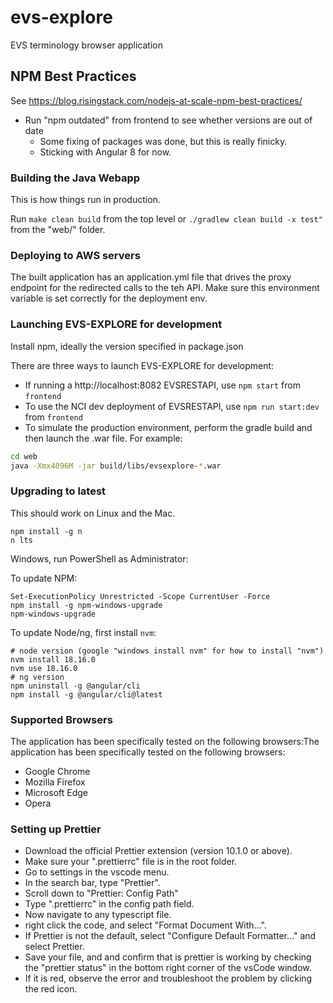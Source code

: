 # evs-explore

EVS terminology browser application

## NPM Best Practices

See https://blog.risingstack.com/nodejs-at-scale-npm-best-practices/

* Run "npm outdated" from frontend to see whether versions are out of date
  * Some fixing of packages was done, but this is really finicky.
  * Sticking with Angular 8 for now.

### Building the Java Webapp

This is how things run in production.

Run `make clean build` from the top level or `./gradlew clean build -x test"` from the "web/" folder.

### Deploying to AWS servers

The built application has an application.yml file that drives the proxy endpoint for the redirected
calls to the teh API.  Make sure this environment variable is set correctly for the deployment env.


### Launching EVS-EXPLORE for development

Install npm, ideally the version specified in package.json

There are three ways to launch EVS-EXPLORE for development:

* If running a http://localhost:8082 EVSRESTAPI, use `npm start` from `frontend`
* To use the NCI dev deployment of EVSRESTAPI, use `npm run start:dev` from `frontend`
* To simulate the production environment, perform the gradle build and then launch the .war file.  For example:

```bash
cd web
java -Xmx4096M -jar build/libs/evsexplore-*.war
```

### Upgrading to latest

This should work on Linux and the Mac.

```
npm install -g n
n lts
```

Windows, run PowerShell as Administrator:

To update NPM:

```
Set-ExecutionPolicy Unrestricted -Scope CurrentUser -Force
npm install -g npm-windows-upgrade
npm-windows-upgrade
```

To update Node/ng, first install `nvm`:

```
# node version (google "windows install nvm" for how to install "nvm")
nvm install 18.16.0
nvm use 18.16.0
# ng version
npm uninstall -g @angular/cli
npm install -g @angular/cli@latest
```

### Supported Browsers
The application has been specifically tested on the following browsers:The application has been specifically tested on the following browsers:

* Google Chrome
* Mozilla Firefox
* Microsoft Edge
* Opera

### Setting up Prettier

- Download the official Prettier extension (version 10.1.0 or above).
- Make sure your ".prettierrc" file is in the root folder.
- Go to settings in the vscode menu.
- In the search bar, type "Prettier".
- Scroll down to "Prettier: Config Path"
- Type ".prettierrc" in the config path field.
- Now navigate to any typescript file.
- right click the code, and select "Format Document With...".
- If Prettier is not the default, select "Configure Default Formatter..." and select Prettier.
- Save your file, and and confirm that is prettier is working by checking the "prettier status" in the bottom right corner of the vsCode window.
- If it is red, observe the error and troubleshoot the problem by clicking the red icon.
